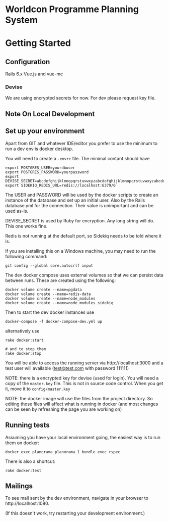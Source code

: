 # Worldcon Programme Planning System

# Getting Started

## Configuration

Rails 6.x
Vue.js and vue-mc

### Devise
We are using encrypted secrets for now. For dev please request key file.

## Note On Local Development

## Set up your environment

Apart from GIT and whatever IDE/editor you prefer to use the minimum to
run a dev env is docker desktop.

You will need to create a `.envrc` file. The minimal contant should have

```
export POSTGRES_USER=yourdbuser
export POSTGRES_PASSWORD=yourpassword
export DEVISE_SECRET=abcdefghijklmnopqrstuvwxyzabcdefghijklmnopqrstuvwxyzabcdefghijklmnopqrstuvwxyz
export SIDEKIQ_REDIS_URL=redis://localhost:6379/0
```

The USER and PASSWORD will be used by the docker scripts to create an instance of the database
and set up an initial user. Also by the Rails database.yml for the connection. Their value is
unimportant and can be used as-is.

DEVISE_SECRET is used by Ruby for encryption. Any long string will do. This one works fine.

Redis is not running at the default port, so Sidekiq needs to be told where it is.


If you are installing this on a Windows machine, you may need to run the
following command:

```
git config --global core.autocrlf input
```

The dev docker compose uses external volumes so that we can persist data
between runs. These are created using the following:

```
docker volume create --name=pgdata
docker volume create --name=redis-data
docker volume create --name=node_modules
docker volume create --name=node_modules_sidekiq
```

Then to start the dev docker instances use

```
docker-compose -f docker-compose-dev.yml up
```

alternatively use
```
rake docker:start

# and to stop them
rake docker:stop
```

You will be able to access the running server via http://localhost:3000 and
a test user will available (test@test.com with password 111111)


NOTE: there is a encrypted key for devise (used for login). You will need
a copy of the `master.key` file. This is not in source code control. When you get it, move it to `config/master.key`

NOTE: the docker image will use the files from the project directory.
So editing those files will affect what is running in docker (and most
changes can be seen by refreshing the page you are working on)

## Running tests

Assuming you have your local environment going, the easiest way is to run them on docker:
```
docker exec planorama_planorama_1 bundle exec rspec
```

There is also a shortcut:
```
rake docker:test
```

## Mailings

To see mail sent by the dev environment, navigate in your browser to http://localhost:1080.

(If this doesn't work, try restarting your development environment.)
